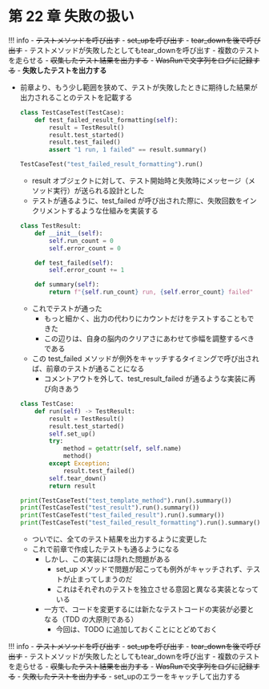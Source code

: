 # 第 22 章 失敗の扱い

<!-- prettier-ignore -->
!!! info 
    - <s>テストメソッドを呼び出す</s>
    - <s>set_upを呼び出す</s>
    - <s>tear_downを後で呼び出す</s>
    - テストメソッドが失敗したとしてもtear_downを呼び出す
    - 複数のテストを走らせる
    - <s>収集したテスト結果を出力する</s>
    - <s>WasRunで文字列をログに記録する</s>
    - **失敗したテストを出力する**

-   前章より、もう少し範囲を狭めて、テストが失敗したときに期待した結果が出力されることのテストを記載する

    ```python
    class TestCaseTest(TestCase):
        def test_failed_result_formatting(self):
            result = TestResult()
            result.test_started()
            result.test_failed()
            assert "1 run, 1 failed" == result.summary()

    TestCaseTest("test_failed_result_formatting").run()
    ```

    -   result オブジェクトに対して、テスト開始時と失敗時にメッセージ（メソッド実行）が送られる設計とした
    -   テストが通るように、test_failed が呼び出された際に、失敗回数をインクリメントするような仕組みを実装する

    ```python
    class TestResult:
        def __init__(self):
            self.run_count = 0
            self.error_count = 0

        def test_failed(self):
            self.error_count += 1

        def summary(self):
            return f"{self.run_count} run, {self.error_count} failed"
    ```

    -   これでテストが通った
        -   もっと細かく、出力の代わりにカウントだけをテストすることもできた
        -   この辺りは、自身の脳内のクリアさにあわせて歩幅を調整するべきである
    -   この test_failed メソッドが例外をキャッチするタイミングで呼び出されば、前章のテストが通ることになる
        -   コメントアウトを外して、test_result_failed が通るような実装に再び向きあう

    ```python
    class TestCase:
        def run(self) -> TestResult:
            result = TestResult()
            result.test_started()
            self.set_up()
            try:
                method = getattr(self, self.name)
                method()
            except Exception:
                result.test_failed()
            self.tear_down()
            return result

    print(TestCaseTest("test_template_method").run().summary())
    print(TestCaseTest("test_result").run().summary())
    print(TestCaseTest("test_failed_result").run().summary())
    print(TestCaseTest("test_failed_result_formatting").run().summary())
    ```

    -   ついでに、全てのテスト結果を出力するように変更した
    -   これで前章で作成したテストも通るようになる
        -   しかし、この実装には隠れた問題がある
            -   set_up メソッドで問題が起こっても例外がキャッチされず、テストが止まってしまうのだ
            -   これはそれぞれのテストを独立させる意図と異なる実装となっている
        -   一方で、コードを変更するには新たなテストコードの実装が必要となる（TDD の大原則である）
            -   今回は、TODO に追加しておくことにとどめておく

<!-- prettier-ignore -->
!!! info 
    - <s>テストメソッドを呼び出す</s>
    - <s>set_upを呼び出す</s>
    - <s>tear_downを後で呼び出す</s>
    - テストメソッドが失敗したとしてもtear_downを呼び出す
    - 複数のテストを走らせる
    - <s>収集したテスト結果を出力する</s>
    - <s>WasRunで文字列をログに記録する</s>
    - <s>失敗したテストを出力する</s>
    - set_upのエラーをキャッチして出力する

